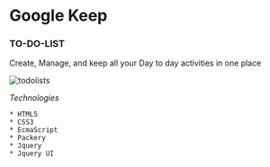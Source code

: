 # Google Keep

### TO-DO-LIST

Create, Manage, and keep all your Day to day activities in one place

![todolists](https://user-images.githubusercontent.com/46773105/52535333-1ea30580-2d73-11e9-8ed9-44f6c170ab42.png)

*Technologies*
 
    * HTML5 
    * CSS3
    * EcmaScript
    * Packery
    * Jquery
    * Jquery UI

    